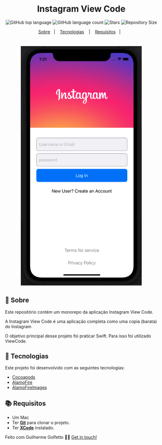 <h1 align="center">Instagram View Code</h1>

<p align="center">
  <img alt="GitHub top language" src="https://img.shields.io/github/languages/top/GolfettoGuilherme/instagram-viewcode">
  <img alt="GitHub language count" src="https://img.shields.io/github/languages/count/GolfettoGuilherme/instagram-viewcode">
  <img alt="Stars" src="https://img.shields.io/github/stars/GolfettoGuilherme/instagram-viewcode">
  <img alt="Repository Size" src="https://img.shields.io/github/repo-size/GolfettoGuilherme/instagram-viewcode">
</p>

<p align="center">
  <a href="#page_with_curl-sobre">Sobre</a>&nbsp;&nbsp;&nbsp;|&nbsp;&nbsp;&nbsp;
  <a href="#hammer-iniciando-mobile">Tecnologias</a>
  &nbsp;&nbsp;&nbsp;|&nbsp;&nbsp;&nbsp;
  <a href="#books-requisitos">Requisitos</a>&nbsp;&nbsp;&nbsp;|&nbsp;&nbsp;&nbsp;
</p>

<h1 align="center">
  <img alt="Home" src="https://raw.githubusercontent.com/GolfettoGuilherme/instagram-viewcode/main/Instagram/Resources/Assets/home.png" width="400" />
</h1>

## :page_with_curl: Sobre
Este repositório contém um monorepo da aplicação Instagram View Code.

A Instagram View Code é uma aplicação completa como uma copia (barata) do Instagram

O objetivo principal desse projeto foi praticar Swift. Para isso foi utilizado ViewCode.

## :hammer: Tecnologias

Este projeto foi desenvolvido com as seguintes tecnologias:

- [Cocoapods](https://cocoapods.org/)
- [AlamoFire](https://github.com/Alamofire/Alamofire)
- [AlamoFireImages](https://github.com/Alamofire/AlamofireImage)


## :books: Requisitos
- Um Mac
- Ter [**Git**](https://git-scm.com/) para clonar o projeto.
- Ter [**XCode**](https://developer.apple.com/xcode/) instalado.



Feito com Guilherme Golfetto 👋🏻 [Get in touch!](https://github.com/GolfettoGuilherme)
